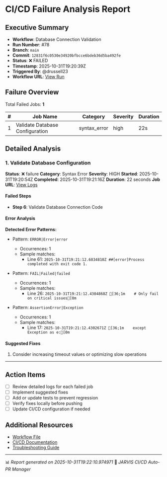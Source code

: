 # CI/CD Failure Analysis Report

## Executive Summary

- **Workflow**: Database Connection Validation
- **Run Number**: #78
- **Branch**: `main`
- **Commit**: `12831f6c0530e34920bfbcce6bdeb36d5ba492fe`
- **Status**: ❌ FAILED
- **Timestamp**: 2025-10-31T19:20:39Z
- **Triggered By**: @drussell23
- **Workflow URL**: [View Run](https://github.com/drussell23/JARVIS-AI/actions/runs/18982967954)

## Failure Overview

Total Failed Jobs: **1**

| # | Job Name | Category | Severity | Duration |
|---|----------|----------|----------|----------|
| 1 | Validate Database Configuration | syntax_error | high | 22s |

## Detailed Analysis

### 1. Validate Database Configuration

**Status**: ❌ failure
**Category**: Syntax Error
**Severity**: HIGH
**Started**: 2025-10-31T19:20:54Z
**Completed**: 2025-10-31T19:21:16Z
**Duration**: 22 seconds
**Job URL**: [View Logs](https://github.com/drussell23/JARVIS-AI/actions/runs/18982967954/job/54219809853)

#### Failed Steps

- **Step 6**: Validate Database Connection Code

#### Error Analysis

**Detected Error Patterns:**

- Pattern: `ERROR|Error|error`
  - Occurrences: 1
  - Sample matches:
    - Line 61: `2025-10-31T19:21:12.6834810Z ##[error]Process completed with exit code 1.`

- Pattern: `FAIL|Failed|failed`
  - Occurrences: 1
  - Sample matches:
    - Line 26: `2025-10-31T19:21:12.4304868Z [36;1m    # Only fail on critical issues[0m`

- Pattern: `AssertionError|Exception`
  - Occurrences: 1
  - Sample matches:
    - Line 17: `2025-10-31T19:21:12.4302671Z [36;1m    except Exception as e:[0m`

#### Suggested Fixes

1. Consider increasing timeout values or optimizing slow operations

---

## Action Items

- [ ] Review detailed logs for each failed job
- [ ] Implement suggested fixes
- [ ] Add or update tests to prevent regression
- [ ] Verify fixes locally before pushing
- [ ] Update CI/CD configuration if needed

## Additional Resources

- [Workflow File](.github/workflows/)
- [CI/CD Documentation](../../docs/ci-cd/)
- [Troubleshooting Guide](../../docs/troubleshooting/)

---

📊 *Report generated on 2025-10-31T19:22:10.974971*
🤖 *JARVIS CI/CD Auto-PR Manager*
